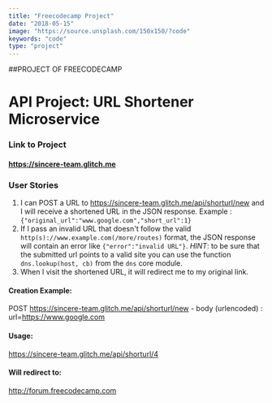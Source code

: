 ```yaml
---
title: "Freecodecamp Project"
date: "2018-05-15"
image: "https://source.unsplash.com/150x150/?code"
keywords: "code"
type: "project"
---
```


##PROJECT OF FREECODECAMP
  
# API Project: URL Shortener Microservice

### Link to Project

#### <a href="https://sincere-team.glitch.me" target="_blank">https://sincere-team.glitch.me</a>

### User Stories

1. I can POST a URL to <a href="https://sincere-team.glitch.me/api/shorturl/new" target="_blank">https://sincere-team.glitch.me/api/shorturl/new</a> and I will receive a shortened URL in the JSON response. Example : `{"original_url":"www.google.com","short_url":1}`
2. If I pass an invalid URL that doesn't follow the valid `http(s)://www.example.com(/more/routes)` format, the JSON response will contain an error like `{"error":"invalid URL"}`. *HINT*: to be sure that the submitted url points to a valid site you can use the function `dns.lookup(host, cb)` from the `dns` core module.
3. When I visit the shortened URL, it will redirect me to my original link.

#### Creation Example:

POST <a href="https://sincere-team.glitch.me/api/shorturl/new" target="_blank">https://sincere-team.glitch.me/api/shorturl/new</a> - body (urlencoded) :  url=https://www.google.com

#### Usage:

<a href="https://sincere-team.glitch.me/api/shorturl/4" target="_blank">https://sincere-team.glitch.me/api/shorturl/4</a>

#### Will redirect to:

http://forum.freecodecamp.com

